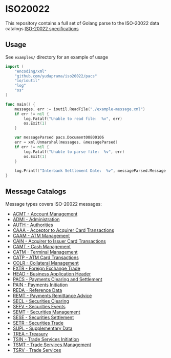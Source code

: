 # ISO20022

This repository contains a full set of Golang parse to the ISO-20022 data catalogs [ISO-20022 specifications](https://www.iso20022.org/full_catalogue.page)

## Usage

See `examples/` directory for an example of usage

```go
import (
	"encoding/xml"
	"github.com/yudaprama/iso20022/pacs"
	"io/ioutil"
	"log"
	"os"
)

func main() {
	messages, err := ioutil.ReadFile("./example-message.xml")
	if err != nil {
		log.Fatalf("Unable to read file:  %v", err)
		os.Exit(1)
	}

	var messageParsed pacs.Document00800106
	err = xml.Unmarshal(messages, &messageParsed)
	if err != nil {
		log.Fatalf("Unable to parse file:  %v", err)
		os.Exit(1)
	}
	
	log.Printf("Interbank Settlement Date:  %v", messageParsed.Message.GroupHeader.InterbankSettlementDate)
}

```

## Message Catalogs

Message types covers ISO-20022 messages:

* [ACMT - Account Management](https://github.com/yudaprama/iso20022/tree/master/acmt)
* [ADMI - Administration](https://github.com/yudaprama/iso20022/tree/master/admi)
* [AUTH - Authorities](https://github.com/yudaprama/iso20022/tree/master/auth)
* [CAAA - Acceptor to Acquirer Card Transactions](https://github.com/yudaprama/iso20022/tree/master/caaa)
* [CAAM - ATM Management](https://github.com/yudaprama/iso20022/tree/master/caam)
* [CAIN - Acquirer to Issuer Card Transactions](https://github.com/yudaprama/iso20022/tree/master/cain)
* [CAMT - Cash Management](https://github.com/yudaprama/iso20022/tree/master/camt)
* [CATM - Terminal Management](https://github.com/yudaprama/iso20022/tree/master/catm)
* [CATP - ATM Card Transactions](https://github.com/yudaprama/iso20022/tree/master/catp)
* [COLR - Collateral Management](https://github.com/yudaprama/iso20022/tree/master/colr)
* [FXTR - Foreign Exchange Trade](https://github.com/yudaprama/iso20022/tree/master/fxtr)
* [HEAD - Business Application Header](https://github.com/yudaprama/iso20022/tree/master/head)
* [PACS - Payments Clearing and Settlement](https://github.com/yudaprama/iso20022/tree/master/pacs)
* [PAIN - Payments Initiation](https://github.com/yudaprama/iso20022/tree/master/pain)
* [REDA - Reference Data](https://github.com/yudaprama/iso20022/tree/master/reda)
* [REMT - Payments Remittance Advice](https://github.com/yudaprama/iso20022/tree/master/remt)
* [SECL - Securities Clearing](https://github.com/yudaprama/iso20022/tree/master/secl)
* [SEEV - Securities Events](https://github.com/yudaprama/iso20022/tree/master/seev)
* [SEMT - Securities Management](https://github.com/yudaprama/iso20022/tree/master/semt)
* [SESE - Securities Settlement](https://github.com/yudaprama/iso20022/tree/master/sese)
* [SETR - Securities Trade](https://github.com/yudaprama/iso20022/tree/master/setr)
* [SUPL - Supplementary Data](https://github.com/yudaprama/iso20022/tree/master/supl)
* [TREA - Treasury](https://github.com/yudaprama/iso20022/tree/master/trea)
* [TSIN - Trade Services Initiation](https://github.com/yudaprama/iso20022/tree/master/tsin)
* [TSMT - Trade Services Management](https://github.com/yudaprama/iso20022/tree/master/tsmt)
* [TSRV - Trade Services](https://github.com/yudaprama/iso20022/tree/master/tsrv)
